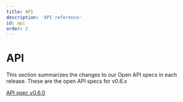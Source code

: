 ```yaml
---
title: API
description: 'API reference'
id: api
order: 2
---
```


# API

This section summarizes the changes to our Open API specs in each release. These are the open API specs for v0.6.x

[API spec v0.6.0](https://github.com/frain-dev/convoy/blob/v0.6.0-rc.3/docs/v3/openapi3.json)

<api>